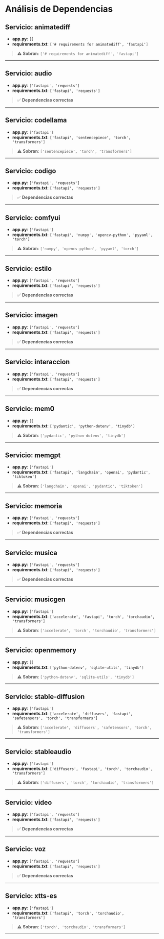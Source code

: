 # Análisis de Dependencias

## Servicio: animatediff
- **app.py**: `[]`
- **requirements.txt**: `['# requirements for animatediff', 'fastapi']`
> ⚠️ **Sobran**: `['# requirements for animatediff', 'fastapi']`

---
## Servicio: audio
- **app.py**: `['fastapi', 'requests']`
- **requirements.txt**: `['fastapi', 'requests']`
> ✅ **Dependencias correctas**

---
## Servicio: codellama
- **app.py**: `['fastapi']`
- **requirements.txt**: `['fastapi', 'sentencepiece', 'torch', 'transformers']`
> ⚠️ **Sobran**: `['sentencepiece', 'torch', 'transformers']`

---
## Servicio: codigo
- **app.py**: `['fastapi', 'requests']`
- **requirements.txt**: `['fastapi', 'requests']`
> ✅ **Dependencias correctas**

---
## Servicio: comfyui
- **app.py**: `['fastapi']`
- **requirements.txt**: `['fastapi', 'numpy', 'opencv-python', 'pyyaml', 'torch']`
> ⚠️ **Sobran**: `['numpy', 'opencv-python', 'pyyaml', 'torch']`

---
## Servicio: estilo
- **app.py**: `['fastapi', 'requests']`
- **requirements.txt**: `['fastapi', 'requests']`
> ✅ **Dependencias correctas**

---
## Servicio: imagen
- **app.py**: `['fastapi', 'requests']`
- **requirements.txt**: `['fastapi', 'requests']`
> ✅ **Dependencias correctas**

---
## Servicio: interaccion
- **app.py**: `['fastapi', 'requests']`
- **requirements.txt**: `['fastapi', 'requests']`
> ✅ **Dependencias correctas**

---
## Servicio: mem0
- **app.py**: `[]`
- **requirements.txt**: `['pydantic', 'python-dotenv', 'tinydb']`
> ⚠️ **Sobran**: `['pydantic', 'python-dotenv', 'tinydb']`

---
## Servicio: memgpt
- **app.py**: `['fastapi']`
- **requirements.txt**: `['fastapi', 'langchain', 'openai', 'pydantic', 'tiktoken']`
> ⚠️ **Sobran**: `['langchain', 'openai', 'pydantic', 'tiktoken']`

---
## Servicio: memoria
- **app.py**: `['fastapi', 'requests']`
- **requirements.txt**: `['fastapi', 'requests']`
> ✅ **Dependencias correctas**

---
## Servicio: musica
- **app.py**: `['fastapi', 'requests']`
- **requirements.txt**: `['fastapi', 'requests']`
> ✅ **Dependencias correctas**

---
## Servicio: musicgen
- **app.py**: `['fastapi']`
- **requirements.txt**: `['accelerate', 'fastapi', 'torch', 'torchaudio', 'transformers']`
> ⚠️ **Sobran**: `['accelerate', 'torch', 'torchaudio', 'transformers']`

---
## Servicio: openmemory
- **app.py**: `[]`
- **requirements.txt**: `['python-dotenv', 'sqlite-utils', 'tinydb']`
> ⚠️ **Sobran**: `['python-dotenv', 'sqlite-utils', 'tinydb']`

---
## Servicio: stable-diffusion
- **app.py**: `['fastapi']`
- **requirements.txt**: `['accelerate', 'diffusers', 'fastapi', 'safetensors', 'torch', 'transformers']`
> ⚠️ **Sobran**: `['accelerate', 'diffusers', 'safetensors', 'torch', 'transformers']`

---
## Servicio: stableaudio
- **app.py**: `['fastapi']`
- **requirements.txt**: `['diffusers', 'fastapi', 'torch', 'torchaudio', 'transformers']`
> ⚠️ **Sobran**: `['diffusers', 'torch', 'torchaudio', 'transformers']`

---
## Servicio: video
- **app.py**: `['fastapi', 'requests']`
- **requirements.txt**: `['fastapi', 'requests']`
> ✅ **Dependencias correctas**

---
## Servicio: voz
- **app.py**: `['fastapi', 'requests']`
- **requirements.txt**: `['fastapi', 'requests']`
> ✅ **Dependencias correctas**

---
## Servicio: xtts-es
- **app.py**: `['fastapi']`
- **requirements.txt**: `['fastapi', 'torch', 'torchaudio', 'transformers']`
> ⚠️ **Sobran**: `['torch', 'torchaudio', 'transformers']`

---